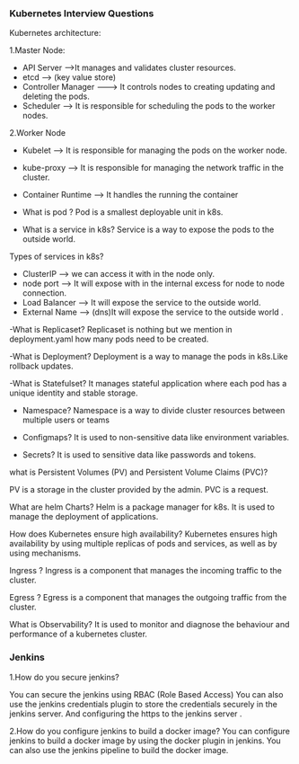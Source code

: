 ### Kubernetes Interview Questions

Kubernetes architecture:

1.Master Node:
- API Server -->It manages and validates cluster resources.
- etcd --> (key value store)
- Controller Manager ---> It controls nodes to creating updating and deleting the pods.
- Scheduler --> It is responsible for scheduling the pods to the worker nodes.



2.Worker Node
- Kubelet --> It is responsible for managing the pods on the worker node.
- kube-proxy --> It is responsible for managing the network traffic in the cluster.
- Container Runtime --> It handles the running the container


- What is pod ?
Pod is a smallest deployable unit in k8s.

- What is a service in k8s?
Service is a way to expose the pods to the outside world.

Types of services in k8s?

- ClusterIP --> we can access it with in the node only.
- node port --> It will expose with in the internal excess for node to node connection.
- Load Balancer --> It will expose the service to the outside world.
- External Name --> (dns)It will expose the service to the outside world .


-What is Replicaset?
Replicaset is nothing but we mention in deployment.yaml  how many pods need to be created.

-What is Deployment?
Deployment is a way to manage the pods in k8s.Like rollback updates.

-What is Statefulset?
It manages stateful application where each pod has a unique identity and stable storage.

- Namespace?
 Namespace is a way to divide cluster resources between multiple users or teams

 - Configmaps?
It is used to non-sensitive data like environment variables.

- Secrets?
It is used to sensitive data like passwords and tokens.

what is Persistent Volumes (PV) and Persistent Volume Claims (PVC)?

PV is a storage in the cluster provided by the admin. PVC is a request.

What are helm Charts?
Helm is a package manager for k8s. It is used to manage the deployment of applications.

How does Kubernetes ensure high availability?
Kubernetes ensures high availability by using multiple replicas of pods and services, as well as by using mechanisms.

Ingress ?
Ingress  is a component that manages the incoming traffic to the cluster.

Egress ?
Egress  is a component that manages the outgoing traffic from the cluster.

What is Observability?
It is used to monitor and diagnose the behaviour and performance of a kubernetes cluster.





### Jenkins

1.How do you secure jenkins?

You can secure the jenkins using RBAC (Role Based Access)
You can also use the jenkins credentials plugin to store the credentials securely in the jenkins server.
And configuring the https to the jenkins server .


2.How do you configure jenkins to build a docker image?
You can configure jenkins to build a docker image by using the docker plugin in jenkins.
You can also use the jenkins pipeline to build the docker image.






